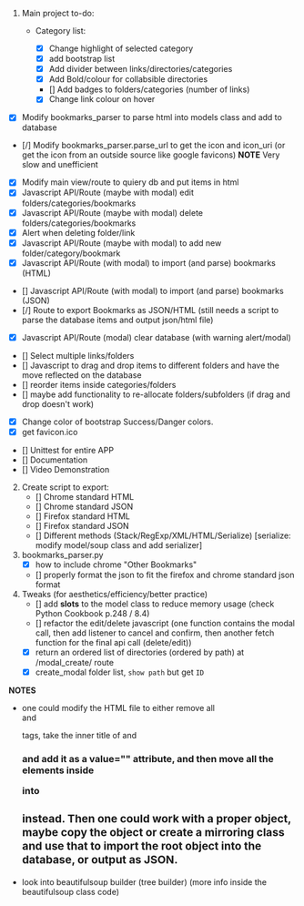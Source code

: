 1. Main project to-do:

   - Category list:

     - [x] Change highlight of selected category
     - [x] add bootstrap list
     - [x] Add divider between links/directories/categories
     - [x] Add Bold/colour for collabsible directories
     - [] Add badges to folders/categories (number of links)
     - [x] Change link colour on hover

- [x] Modify bookmarks_parser to parse html into models class and add to database
- [/] Modify bookmarks_parser.parse_url to get the icon and icon_uri (or get the icon from an outside source like google favicons) **NOTE** Very slow and unefficient
- [x] Modify main view/route to quiery db and put items in html
- [x] Javascript API/Route (maybe with modal) edit folders/categories/bookmarks
- [x] Javascript API/Route (maybe with modal) delete folders/categories/bookmarks
- [x] Alert when deleting folder/link
- [x] Javascript API/Route (maybe with modal) to add new folder/category/bookmark
- [x] Javascript API/Route (with modal) to import (and parse) bookmarks (HTML)
- [] Javascript API/Route (with modal) to import (and parse) bookmarks (JSON)
- [/] Route to export Bookmarks as JSON/HTML (still needs a script to parse the database items and output json/html file)
- [x] Javascript API/Route (modal) clear database (with warning alert/modal)
- [] Select multiple links/folders
- [] Javascript to drag and drop items to different folders and have the move reflected on the database
- [] reorder items inside categories/folders
- [] maybe add functionality to re-allocate folders/subfolders (if drag and drop doesn't work)
- [x] Change color of bootstrap Success/Danger colors.
- [x] get favicon.ico
- [] Unittest for entire APP
- [] Documentation
- [] Video Demonstration

2. Create script to export:
   - [] Chrome standard HTML
   - [] Chrome standard JSON
   - [] Firefox standard HTML
   - [] Firefox standard JSON
   - [] Different methods (Stack/RegExp/XML/HTML/Serialize) [serialize: modify model/soup class and add serializer]
3. bookmarks_parser.py
   - [x] how to include chrome "Other Bookmarks"
   - [] properly format the json to fit the firefox and chrome standard json format
4. Tweaks (for aesthetics/efficiency/better practice)
   - [] add **slots** to the model class to reduce memory usage (check Python Cookbook p.248 / 8.4)
   - [] refactor the edit/delete javascript (one function contains the modal call, then add listener to cancel and confirm, then another fetch function for the final api call (delete/edit))
   - [x] return an ordered list of directories (ordered by path) at /modal_create/ route
   - [x] create_modal folder list, `show path` but get `ID`

**NOTES**

- one could modify the HTML file to either remove all <DT> and <p> tags, take the inner title of <A> and <H3> and add it as a value="" attribute, and then move all the elements inside <DL> into <H3> instead. Then one could work with a proper object, maybe copy the object or create a mirroring class and use that to import the root object into the database, or output as JSON.
- look into beautifulsoup builder (tree builder) (more info inside the beautifulsoup class code)
